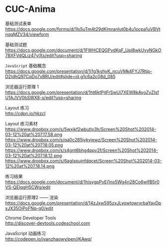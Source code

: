 CUC-Anima
=========
基础测试表单   
<https://docs.google.com/forms/d/1Is5uTm4t29dKlmranlut0b4u1ocpa1uVBVtnqqMZV34/viewform> 

基础测试题  
<https://docs.google.com/document/d/1FWHCEQGPvdKqF_Upl8wkUyyNGkO7BXFVdQLiz47ylXs/edit?usp=sharing>

`JavaScript` 基础概念  
<https://docs.google.com/presentation/d/1i1g1kshyK_ncuVMk4FYJ7Rtip-D2IdhQ97CqDo7xBRU/edit#slide=id.g1c6a2c08d_085>  

浏览器运行原理 1  
<https://docs.google.com/presentation/d/1ht6ktPjtFrSwUi7XEW8kAyoZyZIsfU1AJVV0bSWX8-s/edit?usp=sharing>  

Layout 练习  
<http://cdpn.io/hkzcI>  

Layout 练习素材  
<https://www.dropbox.com/s/5wxjkf2wbutlx3h/Screen%20Shot%202014-03-12%20at%207.17.58.png>  
<https://www.dropbox.com/s/qa0c285jykyjewz/Screen%20Shot%202014-03-12%20at%207.18.05.png>  
<https://www.dropbox.com/s/s4gnt6bhg4ppy2f/Screen%20Shot%202014-03-12%20at%207.18.12.png>  
<https://www.dropbox.com/s/6aglxpujnfdqcet/Screen%20Shot%202014-03-12%20at%207.18.14.png>  

练习结果  
<https://docs.google.com/document/d/1hisygpPvEj1no5Wg4n28Co6wlfB5r0VS-QEIqgH5CWg/edit>  

浏览器运行原理2 —— 渲染  
<https://docs.google.com/presentation/d/14zJxw595zxJLyowtowrxrbaYayDpxJX35OjPoFNq-g0/edit>  

Chrome Developer Tools  
<http://discover-devtools.codeschool.com>  

JavaScript 动画练习  
<http://codepen.io/ivanzhaowy/pen/jKAwq/>

